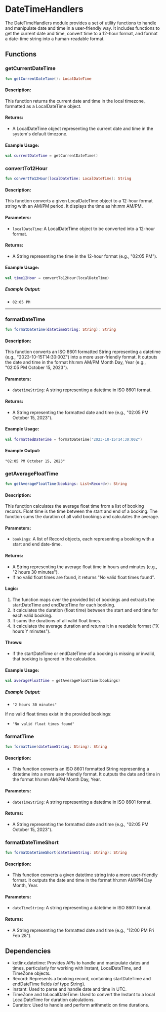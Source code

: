 # DateTimeHandlers

The DateTimeHandlers module provides a set of utility functions to handle and manipulate date and time in a user-friendly way. It includes functions to get the current date and time, convert time to a 12-hour format, and format a date-time string into a human-readable format.

## Functions

### getCurrentDateTime

```kotlin
fun getCurrentDateTime(): LocalDateTime
```

#### Description:
This function returns the current date and time in the local timezone, formatted as a LocalDateTime object.

#### Returns:
- A LocalDateTime object representing the current date and time in the system's default timezone.

#### Example Usage:

```kotlin
val currentDateTime = getCurrentDateTime()
```

### convertTo12Hour

```kotlin
fun convertTo12Hour(localDateTime: LocalDateTime): String
```

#### Description:
This function converts a given LocalDateTime object to a 12-hour format string with an AM/PM period. It displays the time as hh:mm AM/PM.

#### Parameters:
- `localDateTime`: A LocalDateTime object to be converted into a 12-hour format.

#### Returns:
- A String representing the time in the 12-hour format (e.g., "02:05 PM").

#### Example Usage:

```kotlin
val time12Hour = convertTo12Hour(localDateTime)
```

##### Example Output:
- `02:05 PM`

---

### formatDateTime

```kotlin
fun formatDateTime(datetimeString: String): String
```

#### Description:
This function converts an ISO 8601 formatted String representing a datetime (e.g., "2023-10-15T14:30:00Z") into a more user-friendly format. It outputs the date and time in the format hh:mm AM/PM Month Day, Year (e.g., "02:05 PM October 15, 2023").

#### Parameters:
- `datetimeString`: A string representing a datetime in ISO 8601 format.

#### Returns:
- A String representing the formatted date and time (e.g., "02:05 PM October 15, 2023").

#### Example Usage:

```kotlin
val formattedDateTime = formatDateTime("2023-10-15T14:30:00Z")
```

#### Example Output:
`"02:05 PM October 15, 2023"`

### getAverageFloatTime

```kotlin
fun getAverageFloatTime(bookings: List<Record>): String
```

#### Description:
This function calculates the average float time from a list of booking records. Float time is the time between the start and end of a booking. The function sums the duration of all valid bookings and calculates the average.

#### Parameters:
- `bookings`: A list of Record objects, each representing a booking with a start and end date-time.

#### Returns:
- A String representing the average float time in hours and minutes (e.g., "2 hours 30 minutes").
- If no valid float times are found, it returns "No valid float times found".

#### Logic:
1. The function maps over the provided list of bookings and extracts the startDateTime and endDateTime for each booking.
2. It calculates the duration (float time) between the start and end time for each valid booking.
3. It sums the durations of all valid float times.
4. It calculates the average duration and returns it in a readable format ("X hours Y minutes").

#### Throws:
- If the startDateTime or endDateTime of a booking is missing or invalid, that booking is ignored in the calculation.

#### Example Usage:

```kotlin
val averageFloatTime = getAverageFloatTime(bookings)
```

##### Example Output:

- `"2 hours 30 minutes"`

If no valid float times exist in the provided bookings:

- `"No valid float times found"`

### formatTime
```kotlin
fun formatTime(dateTimeString: String): String
```
#### Description:
- This function converts an ISO 8601 formatted String representing a datetime into a more user-friendly format. It outputs the date and time in the format hh:mm AM/PM Month Day, Year.

#### Parameters:
- `dateTimeString`: A string representing a datetime in ISO 8601 format.
#### Returns:
- A String representing the formatted date and time (e.g., "02:05 PM October 15, 2023").

### formatDateTimeShort
```kotlin
fun formatDateTimeShort(dateTimeString: String): String
```
#### Description:
- This function converts a given datetime string into a more user-friendly format. It outputs the date and time in the format hh:mm AM/PM Day Month, Year.

#### Parameters:
- `dateTimeString`: A string representing a datetime in ISO 8601 format.
#### Returns:
- A String representing the formatted date and time (e.g., "12:00 PM Fri Feb 28").

## Dependencies
- kotlinx.datetime: Provides APIs to handle and manipulate dates and times, particularly for working with Instant, LocalDateTime, and TimeZone objects.
- Record: Represents a booking record, containing startDateTime and endDateTime fields (of type String).
- Instant: Used to parse and handle date and time in UTC.
- TimeZone and toLocalDateTime: Used to convert the Instant to a local LocalDateTime for duration calculations.
- Duration: Used to handle and perform arithmetic on time durations.

